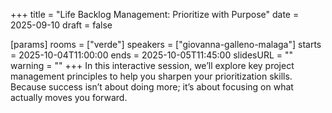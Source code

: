 +++
title = "Life Backlog Management: Prioritize with Purpose"
date = 2025-09-10
draft = false

[params]
rooms = ["verde"]
speakers = ["giovanna-galleno-malaga"]
starts = 2025-10-04T11:00:00
ends = 2025-10-05T11:45:00
slidesURL = ""
warning = ""
+++
In this interactive session, we’ll explore key project management principles to help you sharpen your prioritization skills. Because success isn’t about doing more; it’s about focusing on what actually moves you forward.
